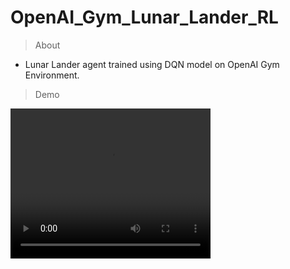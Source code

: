 # OpenAI_Gym_Lunar_Lander_RL

> About

- Lunar Lander agent trained using DQN model on OpenAI Gym Environment.

> Demo

<video width="320" height="240" controls>
  <source src="./trained-agent-v9-e4000.mp4" type="video/mp4">
Your browser does not support the video tag.
</video>


